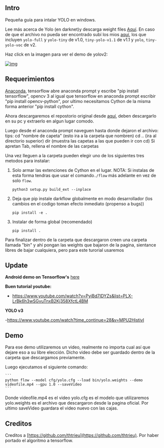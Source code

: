 ## Intro



Pequeña guía para intalar YOLO en windows.

Lee más acerca de Yolo (en darknet)y descarga weight files [Aquí](http://pjreddie.com/darknet/yolo/). En caso de que el archivo no pueda ser encontrado subí los mios [aquí](https://drive.google.com/drive/folders/0B1tW_VtY7onidEwyQ2FtQVplWEU), los que incluyen `yolo-full` y `yolo-tiny` de v1.0, `tiny-yolo-v1.1` de v1.1 y `yolo`, `tiny-yolo-voc` de v2.


Haz click en la imagen para ver el demo de yolov2:

[![img](preview.png)](http://i.imgur.com/EyZZKAA.gif)

## Requerimientos

[Anaconda](https://www.anaconda.com/download/#windows), tensorflow abre anaconda  prompt y escribe "pip install tensorflow", opencv 3 al igual que tensorflow en anaconda prompt escribir "pip install opencv-python", por ultimo necesitamos Cython de la misma forma anterior "pip install cython".

Ahora descargaremos el repostorio original  desde [aquí](https://github.com/thtrieu/darkflow), deben descargarlo en su pc y extraerlo en algun lugar comodo.

Luego desde el anaconda prompt naveguen hasta donde dejaron el archivo:
tips: cd "nombre de capeta" (esto ira a la carpeta que nombren)
      cd .. (ira al directorio superior)
      dir (muestra las capetas a las que pueden ir con cd)
      Si apretan Tab, rellena el nombre de las carpetas

Una vez lleguen a la carpeta pueden elegir uno  de los siguientes tres metodos para instalar:


1. Solo armar las extenciones de Cython en el lugar. NOTA: Si instalas de esta forma tendras que usar el comando`./flow` más adelante en vez de solo `flow`.
    ```
    python3 setup.py build_ext --inplace
    ```

2. Deja que pip instale darkflow globalmente en modo desarrollador (los cambios en el codigo toman efecto inmediato (propenso a bugs))
    ```
    pip install -e .
    ```

3. Instalar de forma global (recomendado)
    ```
    pip install .
    ```
    
    
Para finalizar dentro de la carpeta que descargaron creen una carpeta llamada "bin" y ahí pongan las weights que bajaron de la pagina, sientance libres de bajar cualquiera, pero para este turorial usaremos     

## Update

**Android demo on Tensorflow's** [here](https://github.com/tensorflow/tensorflow/blob/master/tensorflow/examples/android/src/org/tensorflow/demo/TensorFlowYoloDetector.java)

**Buen tutorial youtube:**
 - https://www.youtube.com/watch?v=PyjBd7IDYZs&list=PLX-LrBk6h3wSGvuTnxB2Kj358XfctL4BM

**YOLO v3**

-https://www.youtube.com/watch?time_continue=28&v=MPU2HistivI
 

## Demo

Para ese demo utilizaremos un video, realmente no importa cual así que dejare eso a su libre elección. Dicho video debe ser guardado dentro de la carpeta que descargamos previamente.

Luego ejecutamos el siguiente comando:

    ```
    python flow --model cfg/yolo.cfg --load bin/yolo.weights --demo videofile.mp4 --gpu 1.0 --saveVideo
    ```
Donde videofile.mp4 es el video  yolo.cfg es el modelo que utilizaremos yolo.weights es el archivo que descargaron desde la pagina oficial. Por ultimo saveVideo guardara el video nuevo con las cajas.


## Creditos

Creditos a  [https://github.com/thtrieu](https://github.com/thtrieu). Por haber portado el algoritmo a tensorflow.
